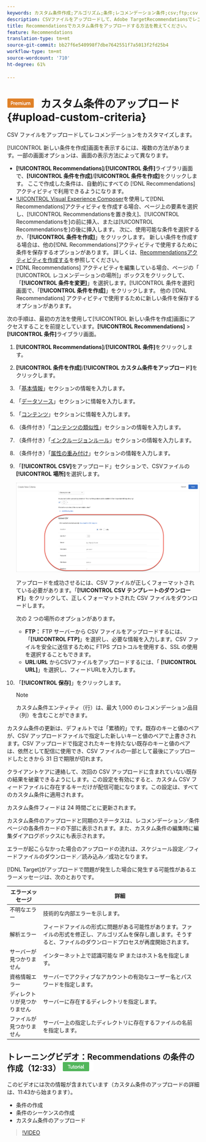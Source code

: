 ```yaml
---
keywords: カスタム条件作成;アルゴリズム;条件;レコメンデーション条件;csv;ftp;csv のアップロード
description: CSVファイルをアップロードして、Adobe TargetRecommendationsでレコメンデーションをカスタマイズする方法を説明します。
title: Recommendationsでカスタム条件をアップロードする方法を教えてください。
feature: Recommendations
translation-type: tm+mt
source-git-commit: bb27f6e540998f7dbe7642551f7a5013f2fd25b4
workflow-type: tm+mt
source-wordcount: '710'
ht-degree: 61%

---
```



# ![PREMIUM](/help/assets/premium.png) カスタム条件のアップロード{#upload-custom-criteria}

CSV ファイルをアップロードしてレコメンデーションをカスタマイズします。

[!UICONTROL 新しい条件を作成]画面を表示するには、複数の方法があります。一部の画面オプションは、画面の表示方法によって異なります。

* **[!UICONTROL Recommendations]**/**[!UICONTROL 条件]**&#x200B;ライブラリ画面で、**[!UICONTROL 条件を作成]**/**[!UICONTROL 条件を作成]**&#x200B;をクリックします。 ここで作成した条件は、自動的にすべての [!DNL Recommendations] アクティビティで利用できるようになります。
* [!UICONTROL Visual Experience Composer](VEC)を使用して[!DNL Recommendations]アクティビティを作成する場合、ページ上の要素を選択し、[!UICONTROL Recommendationsを置き換え]、[!UICONTROL Recommendationsを]の前に挿入、または[!UICONTROL Recommendationsを]の後に挿入します。 次に、使用可能な条件を選択するか、「**[!UICONTROL 条件を作成]**」をクリックします。 新しい条件を作成する場合は、他の[!DNL Recommendations]アクティビティで使用するために条件を保存するオプションがあります。 詳しくは、[Recommendationsアクティビティを作成する](/help/c-recommendations/t-create-recs-activity/create-recs-activity.md)を参照してください。
* [!DNL Recommendations] アクティビティを編集している場合、ページの「 [!UICONTROL レコメンデーションの場所]」ボックスをクリックして、「**[!UICONTROL 条件を変更]**」を選択します。[!UICONTROL 条件を選択]画面で、「**[!UICONTROL 条件を作成]**」をクリックします。 他の [!DNL Recommendations] アクティビティで使用するために新しい条件を保存するオプションがあります。

次の手順は、最初の方法を使用して[!UICONTROL 新しい条件を作成]画面にアクセスすることを前提としています。**[!UICONTROL Recommendations]** > **[!UICONTROL 条件]**&#x200B;ライブラリ画面。

1. **[!UICONTROL Recommendations]**/**[!UICONTROL 条件]**&#x200B;をクリックします。

1. **[!UICONTROL 条件を作成]**/**[!UICONTROL カスタム条件をアップロード]**&#x200B;をクリックします。

1. 「[基本情報](/help/c-recommendations/c-algorithms/create-new-algorithm.md#info)」セクションの情報を入力します。

1. 「[データソース](/help/c-recommendations/c-algorithms/create-new-algorithm.md#data-source)」セクションに情報を入力します。

1. 「[コンテンツ](/help/c-recommendations/c-algorithms/create-new-algorithm.md#content)」セクションに情報を入力します。

1. （条件付き）「[コンテンツの類似性](/help/c-recommendations/c-algorithms/create-new-algorithm.md#similarity)」セクションの情報を入力します。

1. （条件付き）「[インクルージョンルール](/help/c-recommendations/c-algorithms/create-new-algorithm.md#inclusion)」セクションの情報を入力します。

1. （条件付き）「[属性の重み付け](/help/c-recommendations/c-algorithms/create-new-algorithm.md#weighting)」セクションの情報を入力します。

1. 「**[!UICONTROL CSV]**&#x200B;をアップロード」セクションで、CSVファイルの&#x200B;**[!UICONTROL 場所]**&#x200B;を選択します。

   ![「CSV」セクションのアップロード](/help/c-recommendations/c-algorithms/assets/upload-csv.png)

   アップロードを成功させるには、CSV ファイルが正しくフォーマットされている必要があります。「**[!UICONTROL CSV テンプレートのダウンロード]**」をクリックして、正しくフォーマットされた CSV ファイルをダウンロードします。

   次の 2 つの場所のオプションがあります。

   * **FTP：** FTP サーバーから CSV ファイルをアップロードするには、「**[!UICONTROL FTP]**」を選択し、必要な情報を入力します。CSV ファイルを安全に送信するために FTPS プロトコルを使用する、SSL の使用を選択することもできます。
   * **URL:URL** からCSVファイルをアップロードするには、「 **[!UICONTROL URL]**」を選択し、フィードURLを入力します。

1. 「**[!UICONTROL 保存]**」をクリックします。

   >[!NOTE]
   >
   >カスタム条件エンティティ（行）は、最大 1,000 のレコメンデーション品目（列）を含むことができます。

カスタム条件の更新は、デフォルトでは「累積的」です。既存のキーと値のペアが、CSV アップロードファイルで指定した新しいキーと値のペアで上書きされます。CSV アップロードで指定されたキーを持たない既存のキーと値のペアは、依然として配信に使用でき、CSV ファイルの一部として最後にアップロードしたときから 31 日で期限が切れます。

クライアントケアに連絡して、次回の CSV アップロードに含まれていない既存の結果を破棄できるようにします。この設定を有効にすると、カスタム CSV フィードファイルに存在するキーだけが配信可能になります。この設定は、すべてのカスタム条件に適用されます。

カスタム条件フィードは 24 時間ごとに更新されます。

カスタム条件のアップロードと同期のステータスは、レコメンデーション／条件ページの各条件カードの下部に表示されます。また、カスタム条件の編集時に編集ダイアログボックスにも表示されます。

エラーが起こらなかった場合のアップロードの流れは、スケジュール設定／フィードファイルのダウンロード／読み込み／成功となります。

[!DNL Target]がアップロードで問題が発生した場合に発生する可能性があるエラーメッセージは、次のとおりです。

| エラーメッセージ | 詳細 |
|--- |--- |
| 不明なエラー | 技術的な内部エラーを示します。 |
| 解析エラー | フィードファイルの形式に問題がある可能性があります。ファイルの形式を修正し、アルゴリズムを保存し直します。そうすると、ファイルのダウンロードプロセスが再度開始されます。 |
| サーバーが見つかりません | インターネット上で認識可能な IP またはホスト名を指定します。 |
| 資格情報エラー | サーバーでアクティブなアカウントの有効なユーザー名とパスワードを指定します。 |
| ディレクトリが見つかりません | サーバーに存在するディレクトリを指定します。 |
| ファイルが見つかりません | サーバー上の指定したディレクトリに存在するファイルの名前を指定します。 |

## トレーニングビデオ：Recommendations の条件の作成（12:33）  ![チュートリアルバッジ](/help/assets/tutorial.png)

このビデオには次の情報が含まれています（カスタム条件のアップロードの詳細は、11:43から始まります）。

* 条件の作成
* 条件のシーケンスの作成
* カスタム条件のアップロード

>[!VIDEO](https://video.tv.adobe.com/v/27694?quality=12)